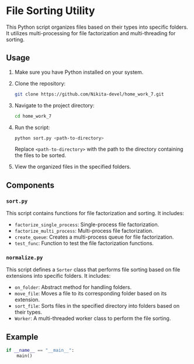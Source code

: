 # File Sorting Utility

This Python script organizes files based on their types into specific folders. It utilizes multi-processing for file factorization and multi-threading for sorting.

## Usage

1. Make sure you have Python installed on your system.

2. Clone the repository:

    ```bash
    git clone https://github.com/Nikita-devel/home_work_7.git
    ```

3. Navigate to the project directory:

    ```bash
    cd home_work_7
    ```

4. Run the script:

    ```bash
    python sort.py <path-to-directory>
    ```

    Replace `<path-to-directory>` with the path to the directory containing the files to be sorted.

5. View the organized files in the specified folders.

## Components

### `sort.py`

This script contains functions for file factorization and sorting. It includes:

- `factorize_single_process`: Single-process file factorization.
- `factorize_multi_process`: Multi-process file factorization.
- `create_queue`: Creates a multi-process queue for file factorization.
- `test_func`: Function to test the file factorization functions.

### `normalize.py`

This script defines a `Sorter` class that performs file sorting based on file extensions into specific folders. It includes:

- `on_folder`: Abstract method for handling folders.
- `move_file`: Moves a file to its corresponding folder based on its extension.
- `sort_file`: Sorts files in the specified directory into folders based on their types.
- `Worker`: A multi-threaded worker class to perform the file sorting.

## Example

```python
if __name__ == "__main__":
    main()
